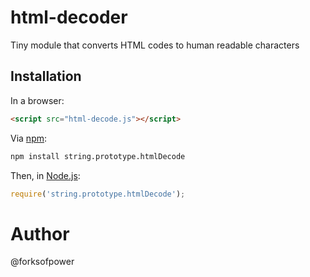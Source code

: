 # html-decoder
Tiny module that converts HTML codes to human readable characters

## Installation

In a browser:
```html
<script src="html-decode.js"></script>
```

Via [npm](http://npmjs.org/):
```bash
npm install string.prototype.htmlDecode
```

Then, in [Node.js](http://nodejs.org/):
```js
require('string.prototype.htmlDecode');
```

# Author
@forksofpower